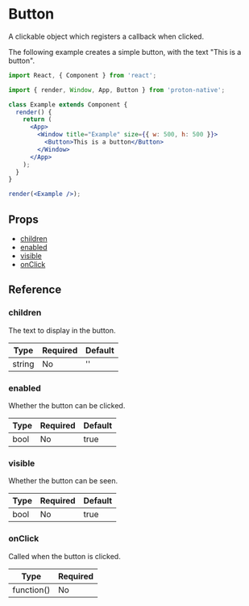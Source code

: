 # Button

A clickable object which registers a callback when clicked.

The following example creates a simple button, with the text "This is a button".

```jsx
import React, { Component } from 'react';

import { render, Window, App, Button } from 'proton-native';

class Example extends Component {
  render() {
    return (
      <App>
        <Window title="Example" size={{ w: 500, h: 500 }}>
          <Button>This is a button</Button>
        </Window>
      </App>
    );
  }
}

render(<Example />);
```

## Props

* [children](#children)
* [enabled](#enabled)
* [visible](#visible)
* [onClick](#onClick)

## Reference

### children

The text to display in the button.

| **Type** | **Required** | **Default** |
| -------- | ------------ | ----------- |
| string   | No           | ''          |

### enabled

Whether the button can be clicked.

| **Type** | **Required** | **Default** |
| -------- | ------------ | ----------- |
| bool     | No           | true        |

### visible

Whether the button can be seen.

| **Type** | **Required** | **Default** |
| -------- | ------------ | ----------- |
| bool     | No           | true        |

### onClick

Called when the button is clicked.

| **Type**   | **Required** |
| ---------- | ------------ |
| function() | No           |
